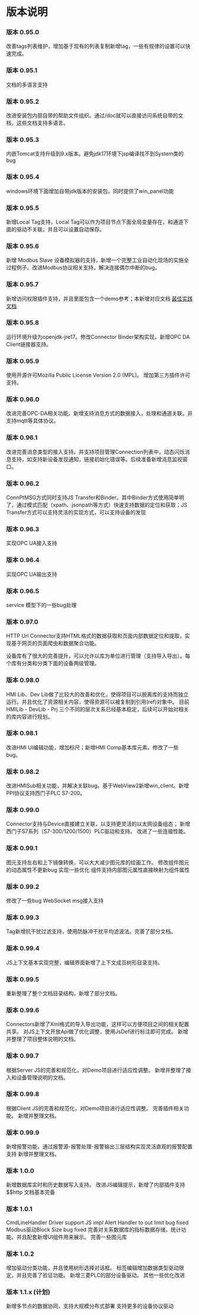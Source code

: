 
# 版本说明





### 版本 0.95.0

改善tags列表维护，增加基于现有的列表复制新增tag，一些有规律的设置可以快速完成。




### 版本 0.95.1

 文档的多语言支持




### 版本 0.95.2

 改进安装包内部自带的帮助文件组织。通过/doc就可以直接访问系统自带的文档，这些文档支持多语言。




### 版本 0.95.3

内嵌Tomcat支持升级到9.x版本。避免jdk17环境下jsp编译找不到System类的bug




### 版本 0.95.4
windows环境下面增加自带jdk版本的安装包，同时提供了win_panel功能




### 版本 0.95.5
新增Local Tag支持，Local Tag可以作为项目节点下面全局变量存在，和通道下面的驱动不关联。并且可以设置自动保存。



### 版本 0.95.6
新增 Modbus Slave 设备模拟器的支持，新增一个完整工业自动化现场的实施全过程例子。改进Modbus协议相关支持，解决连接偶尔中断的bug。




### 版本 0.95.7
新增访问权限插件支持，并且里面包含一个demo参考；本新增对应文档 [最佳实践文档][ref_hmi_auth]


### 版本 0.95.8
运行环境升级为openjdk-jre17。修改Connector Binder架构实现，新增OPC DA Client链接器支持。




### 版本 0.95.9
使用开源许可Mozilla Public License Version 2.0 (MPL)。 增加第三方插件许可支持。




### 版本 0.96.0
改进完善OPC-DA相关功能。新增支持消息方式的数据接入，处理和通道关联。并支持mqtt等具体协议。



### 版本 0.96.1
改进完善消息类型的接入支持。并支持项目管理Connection列表中，动态闪烁消息支持，如支持新设备发现通知，链接初始化错误等。后续准备新增消息监视窗口。



### 版本 0.96.2
ConnPtMSG方式同时支持JS Transfer和Binder。其中Binder方式使用简单明了，通过模式匹配（xpath、jsonpath等方式）快速支持数据的定位和获取；JS Transfer方式可以支持灵活的实现方式，可以支持设备的发现



### 版本 0.96.3
实现OPC UA接入支持



### 版本 0.96.4
实现OPC UA输出支持



### 版本 0.96.5
service 模型下的一些bug处理



### 版本 0.97.0
HTTP Url Connector支持HTML格式的数据获取和页面内部数据定位和提取，实现基于网页的页面爬虫和数据聚合功能。

设备库有了很大的完善提升，可以允许以库为单位进行管理（支持导入导出）。每个库有分类和分类下面的设备两级管理。




### 版本 0.98.0
HMI Lib、Dev Lib做了比较大的改善和优化，使得项目可以脱离库的支持而独立运行。并且优化了资源相关内容，使得资源可以被复制到引用(ref)对象中。
目前HMILib - DevLib - Prj 三个不同的层次关系已经基本稳定，后续可以开始对相关的库内容进行规划。



### 版本 0.98.1
改进HMI UI编辑功能，增加标尺；新增HMI Comp基本库元素。修改了一些bug。



### 版本 0.98.2
改进HMISub相关功能，并解决关联bug。基于WebView2新增win_client。新增PPI协议支持西门子PLC S7-200。



### 版本 0.99.0
Connector支持与Device直接建立关联，以支持更灵活的以太网设备组态；
新增西门子S7系列（S7-300/1200/1500）PLC驱动和支持。
改进了一些连接性能。



### 版本 0.99.1
图元支持左右和上下镜像转换，可以大大减少图元库的绘画工作。
修改组件图元的动态属性不更新bug
实现一些优化
组件支持内部图元属性直接映射为组件属性



### 版本 0.99.2
修改了一些bug
WebSocket msg接入支持



### 版本 0.99.3
Tag新增抗干扰过滤支持，使用防脉冲干扰平均滤波法。完善了部分文档。



### 版本 0.99.4

JS上下文基本实现完整，编辑界面新增了上下文成员树形目录支持。



### 版本 0.99.5

重新整理了整个文档目录结构。新增了部分文档。



### 版本 0.99.6

Connectors新增了Xml格式的导入导出功能，这样可以方便项目之间的相关配置共享。
对JS上下文开放Api做了优化调整，使用JsDef进行标注即可完成。
新增并整理了项目整体说明的文档。



### 版本 0.99.7

根据Server JS的完善和规范化，对Demo项目进行适应性调整。
新增并整理了接入和设备管理说明的文档。



### 版本 0.99.8

根据Client JS的完善和规范化，对Demo项目进行适应性调整。
完善插件相关功能。
新增并整理文档。



### 版本 0.99.9

新增报警功能，通过报警源-报警处理-报警输出三层结构实现灵活直观的报警配置支持
新增并整理文档。



### 版本 1.0.0

新增数据库实时和历史数据写入支持。
改进JS编辑提示，新增了内部插件支持 $$http
文档基本完备




### 版本 1.0.1

CmdLineHandler Driver support JS impl
Alert Handler to out limit bug fixed
Modbus驱动Block Size bug fixed
完善对关系数据库的指标数据存储，统计功能。并且配套新增UI组件用来展示。
完善一些图元库



### 版本 1.0.2

增加驱动分类功能，并且使用树形选择对话框。
标签编辑增加数据类型驱动限定，并且完善了验证功能。
新增三菱PLC的部分设备驱动。
其他一些优化改进



### 版本 1.1.x (计划)

新增多节点的数据协同，支持大规模分布式部署
支持更多的设备协议驱动




[ref_hmi_auth]:./case/case_ref_hmi_auth.md
